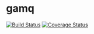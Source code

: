 # gamq
[![Build Status](https://travis-ci.org/FireEater64/gamq.svg)](https://travis-ci.org/FireEater64/gamq)
[![Coverage Status](https://coveralls.io/repos/FireEater64/gamq/badge.svg?branch=master&service=github)](https://coveralls.io/github/FireEater64/gamq?branch=master)
